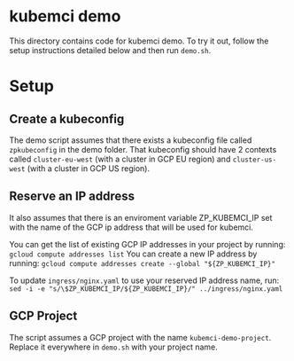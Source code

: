 # kubemci demo

This directory contains code for kubemci demo.
To try it out, follow the setup instructions detailed below and then run
`demo.sh`.

# Setup

## Create a kubeconfig

The demo script assumes that there exists a kubeconfig file called `zpkubeconfig`
in the demo folder. That kubeconfig should have 2 contexts called `cluster-eu-west`
(with a cluster in GCP EU region) and `cluster-us-west` (with a cluster in GCP US
region).

## Reserve an IP address

It also assumes that there is an enviroment variable ZP_KUBEMCI_IP set with the
name of the GCP ip address that will be used for kubemci.

You can get the list of existing GCP IP addresses in your project by running:
`gcloud compute addresses list`
You can create a new IP address by running:
`gcloud compute addresses create --global "${ZP_KUBEMCI_IP}"`

To update `ingress/nginx.yaml` to use your reserved IP address name, run:
`sed -i -e "s/\$ZP_KUBEMCI_IP/${ZP_KUBEMCI_IP}/" ../ingress/nginx.yaml`

## GCP Project

The script assumes a GCP project with the name `kubemci-demo-project`. Replace
it everywhere in `demo.sh` with your project name.
